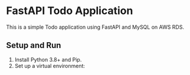 # FastAPI Todo Application

This is a simple Todo application using FastAPI and MySQL on AWS RDS.

## Setup and Run

1. Install Python 3.8+ and Pip.
2. Set up a virtual environment:

